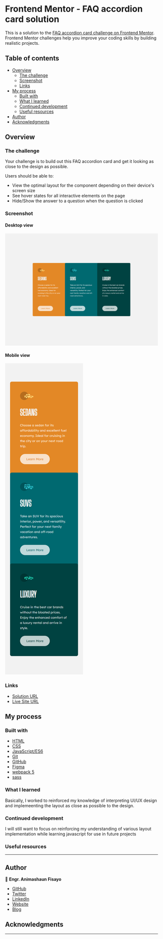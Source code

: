 # Frontend Mentor - FAQ accordion card solution

This is a solution to the [FAQ accordion card challenge on Frontend Mentor](https://www.frontendmentor.io/challenges/faq-accordion-card-XlyjD0Oam). Frontend Mentor challenges help you improve your coding skills by building realistic projects. 

## Table of contents

- [Overview](#overview)
  - [The challenge](#the-challenge)
  - [Screenshot](#screenshot)
  - [Links](#links)
- [My process](#my-process)
  - [Built with](#built-with)
  - [What I learned](#what-i-learned)
  - [Continued development](#continued-development)
  - [Useful resources](#useful-resources)
- [Author](#author)
- [Acknowledgments](#acknowledgments)


## Overview

### The challenge

Your challenge is to build out this FAQ accordion card and get it looking as close to the design as possible.

Users should be able to:

- View the optimal layout for the component depending on their device's screen size
- See hover states for all interactive elements on the page
- Hide/Show the answer to a question when the question is clicked

### Screenshot

#### Desktop view

![Desktop view](screenshots/desktop.png)

#### Mobile view

![Mobile view](screenshots/mobile.png)

### Links

- [Solution URL](https://github.com/fmanimashaun/3-column-preview-card-component)
- [Live Site URL](https://fmanimashaun.github.io/3-column-preview-card-component/)

## My process

### Built with

- [HTML](https://developer.mozilla.org/en-US/docs/Web/HTML)
- [CSS](https://developer.mozilla.org/en-US/docs/Web/CSS)
- [JavaScript/ES6](https://262.ecma-international.org/6.0/)
- [Git](https://git-scm.com/)
- [GitHub](https://github.com)
- [Figma](https://www.figma.com/)
- [webpack 5](https://webpack.js.org/)
- [sass](https://sass-lang.com/)

### What I learned

Basically, I worked to reinforced my knowledge of interpreting UI/UX design and implemeenting the  layout as close as possible to the design.

### Continued development

I will still want to focus on reinforcing my understanding of various layout implementation while learning javascript for use in future projects

### Useful resources

------

## Author

👤 **Engr. Animashaun Fisayo**

- [GitHub](https://github.com/fmanimashaun)
- [Twitter](https://twitter.com/fmanimashaun)
- [LinkedIn](https://www.linkedin.com/in/fmanimashaun/)
- [Website](https://fmanimashaun.com)
- [Blog](https://blog.fmanimashaun.com)

## Acknowledgments

------

